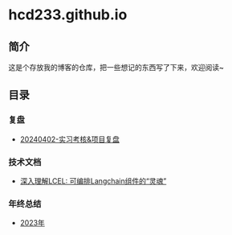 # hcd233.github.io

## 简介

这是个存放我的博客的仓库，把一些想记的东西写了下来，欢迎阅读~


## 目录 

### 复盘

- [20240402-实习考核&项目复盘](./review/20240402.md)

### 技术文档

- [深入理解LCEL: 可编排Langchain组件的“灵魂”](./doc/lcel.md)

### 年终总结

- [2023年](./summary/2023/2023-summary.md)
